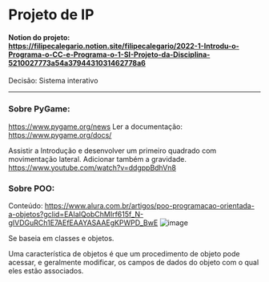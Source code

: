 # Projeto de IP

#### Notion do projeto: https://filipecalegario.notion.site/filipecalegario/2022-1-Introdu-o-Programa-o-CC-e-Programa-o-1-SI-Projeto-da-Disciplina-5210027773a54a3794431031462778a6

Decisão: Sistema interativo

---
### Sobre PyGame:
https://www.pygame.org/news
Ler a documentação: https://www.pygame.org/docs/

Assistir a Introdução e desenvolver um primeiro quadrado com movimentação lateral. Adicionar também a gravidade.
https://www.youtube.com/watch?v=ddgppBdhVn8

### Sobre POO:
Conteúdo: https://www.alura.com.br/artigos/poo-programacao-orientada-a-objetos?gclid=EAIaIQobChMIrf615f_N-gIVDGuRCh1E7AEfEAAYASAAEgKPWPD_BwE
![image](https://user-images.githubusercontent.com/66084295/194541757-9f9cd46e-c9e3-44fd-89e7-c7a2541d8668.png)

Se baseia em classes e objetos.

Uma característica de objetos é que um procedimento de objeto pode acessar, e geralmente modificar, os campos de dados do objeto com o qual eles estão associados.
